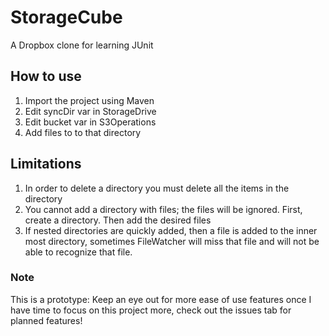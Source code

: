 # StorageCube
A Dropbox clone for learning JUnit

## How to use
1. Import the project using Maven
2. Edit syncDir var in StorageDrive
3. Edit bucket var in S3Operations
3. Add files to to that directory

## Limitations
1. In order to delete a directory you must delete all the items in the directory
2. You cannot add a directory with files; the files will be ignored. First, create a directory. Then add the desired files
3. If nested directories are quickly added, then a file is added to the inner most directory, sometimes FileWatcher will miss that file and will not be able to recognize that file.

### Note
This is a prototype:
Keep an eye out for more ease of use features once I have time to focus on this project more, check out the issues tab for planned features!
